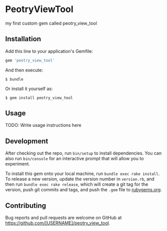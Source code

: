 # PeotryViewTool

my first custom gem called peotry_view_tool

## Installation

Add this line to your application's Gemfile:

```ruby
gem 'peotry_view_tool'
```

And then execute:

    $ bundle

Or install it yourself as:

    $ gem install peotry_view_tool

## Usage

TODO: Write usage instructions here

## Development

After checking out the repo, run `bin/setup` to install dependencies. You can also run `bin/console` for an interactive prompt that will allow you to experiment.

To install this gem onto your local machine, run `bundle exec rake install`. To release a new version, update the version number in `version.rb`, and then run `bundle exec rake release`, which will create a git tag for the version, push git commits and tags, and push the `.gem` file to [rubygems.org](https://rubygems.org).

## Contributing

Bug reports and pull requests are welcome on GitHub at https://github.com/[USERNAME]/peotry_view_tool.
